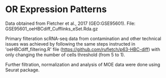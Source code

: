 # OR Expression Patterns
Data obtained from Fletcher et al., 2017 (GEO:GSE95601). File: GSE95601_oeHBCdiff_Cufflinks_eSet.Rda.gz 


Primary filteration scRNA-seq data from contamination and other technical issues was achieved by following the same steps instructed in 'oeHBCdiff\_filtering.R' file (https://github.com/rufletch/p63-HBC-diff) with only changing the number of cells threshold (from 5 to 1).

Further filtration, normalization and analysis of MOE data were done using Seurat package.
